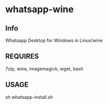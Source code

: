 # whatsapp-wine
## Info
Whatsapp Desktop for Windows in Linux/wine

## REQUIRES
7zip, wine, imagemagick, wget, bash

## USAGE
sh whatsapp-install.sh
